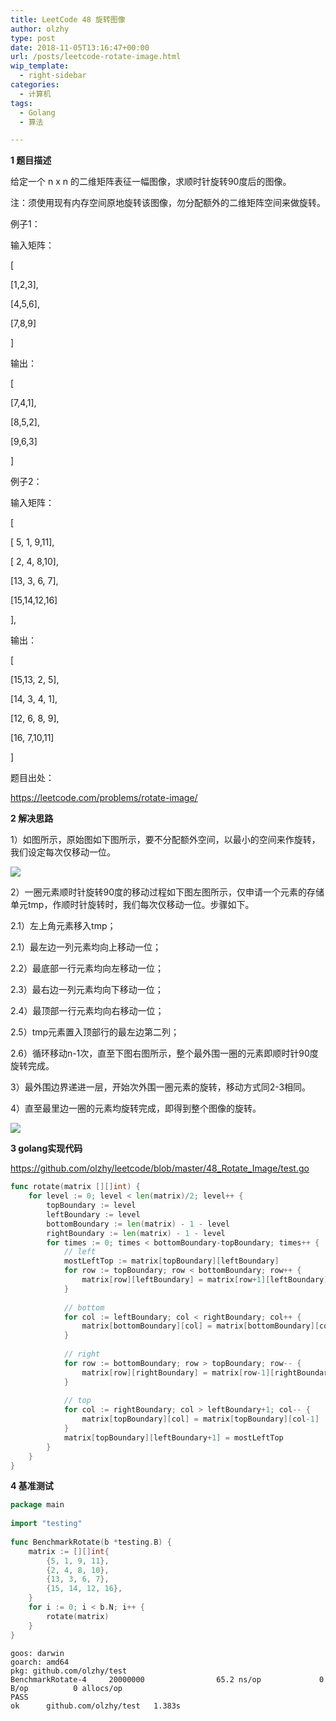 ```yaml
---
title: LeetCode 48 旋转图像
author: olzhy
type: post
date: 2018-11-05T13:16:47+00:00
url: /posts/leetcode-rotate-image.html
wip_template:
  - right-sidebar
categories:
  - 计算机
tags:
  - Golang
  - 算法

---
```

**1 题目描述**
  
给定一个 n x n 的二维矩阵表征一幅图像，求顺时针旋转90度后的图像。
  
注：须使用现有内存空间原地旋转该图像，勿分配额外的二维矩阵空间来做旋转。

例子1：
  
输入矩阵：
  
[
    
[1,2,3],
    
[4,5,6],
    
[7,8,9]
  
]
  
输出：
  
[
    
[7,4,1],
    
[8,5,2],
    
[9,6,3]
  
]

例子2：
  
输入矩阵：
  
[
    
[ 5, 1, 9,11],
    
[ 2, 4, 8,10],
    
[13, 3, 6, 7],
    
[15,14,12,16]
  
],
  
输出：
  
[
    
[15,13, 2, 5],
    
[14, 3, 4, 1],
    
[12, 6, 8, 9],
    
[16, 7,10,11]
  
]

题目出处：
  
<a href="https://leetcode.com/problems/rotate-image/" target="_blank">https://leetcode.com/problems/rotate-image/</a>

**2 解决思路**
  
1）如图所示，原始图如下图所示，要不分配额外空间，以最小的空间来作旋转，我们设定每次仅移动一位。
  
![](https://yanleilei.com/static/images/uploads/2018/11/rotate-image-raw.png)
  
2）一圈元素顺时针旋转90度的移动过程如下图左图所示，仅申请一个元素的存储单元tmp，作顺时针旋转时，我们每次仅移动一位。步骤如下。
  
2.1）左上角元素移入tmp；
  
2.1）最左边一列元素均向上移动一位；
  
2.2）最底部一行元素均向左移动一位；
  
2.3）最右边一列元素均向下移动一位；
  
2.4）最顶部一行元素均向右移动一位；
  
2.5）tmp元素置入顶部行的最左边第二列；
  
2.6）循环移动n-1次，直至下图右图所示，整个最外围一圈的元素即顺时针90度旋转完成。
  
3）最外围边界递进一层，开始次外围一圈元素的旋转，移动方式同2-3相同。
  
4）直至最里边一圈的元素均旋转完成，即得到整个图像的旋转。

![](https://yanleilei.com/static/images/uploads/2018/11/rotate-image-processing.png)

**3 golang实现代码**
  
<a href="https://github.com/olzhy/leetcode/blob/master/48_Rotate_Image/test.go" rel="noopener" target="_blank">https://github.com/olzhy/leetcode/blob/master/48_Rotate_Image/test.go</a>

```go
func rotate(matrix [][]int) {  
    for level := 0; level < len(matrix)/2; level++ {  
        topBoundary := level  
        leftBoundary := level  
        bottomBoundary := len(matrix) - 1 - level  
        rightBoundary := len(matrix) - 1 - level  
        for times := 0; times < bottomBoundary-topBoundary; times++ {  
            // left  
            mostLeftTop := matrix[topBoundary][leftBoundary]  
            for row := topBoundary; row < bottomBoundary; row++ {  
                matrix[row][leftBoundary] = matrix[row+1][leftBoundary]  
            }  
  
            // bottom  
            for col := leftBoundary; col < rightBoundary; col++ {  
                matrix[bottomBoundary][col] = matrix[bottomBoundary][col+1]  
            }  
  
            // right  
            for row := bottomBoundary; row > topBoundary; row-- {  
                matrix[row][rightBoundary] = matrix[row-1][rightBoundary]  
            }  
  
            // top  
            for col := rightBoundary; col > leftBoundary+1; col-- {  
                matrix[topBoundary][col] = matrix[topBoundary][col-1]  
            }  
            matrix[topBoundary][leftBoundary+1] = mostLeftTop  
        }  
    }  
}
```

**4 基准测试**

```go
package main  
  
import "testing"  
  
func BenchmarkRotate(b *testing.B) {  
    matrix := [][]int{  
        {5, 1, 9, 11},  
        {2, 4, 8, 10},  
        {13, 3, 6, 7},  
        {15, 14, 12, 16},  
    }  
    for i := 0; i < b.N; i++ {  
        rotate(matrix)  
    }  
}
```

```
goos: darwin  
goarch: amd64  
pkg: github.com/olzhy/test  
BenchmarkRotate-4     20000000                65.2 ns/op             0 B/op          0 allocs/op  
PASS  
ok      github.com/olzhy/test   1.383s
```